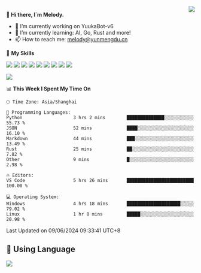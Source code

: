 <a href="#">
  <img align="right" src="https://github-readme-stats.vercel.app/api?username=melodyyuuka&count_private=true&show_icons=true" />
</a>

**👋 Hi there, I`m Melody.**

- 🔭 I’m currently working on YuukaBot-v6
- 🌱 I’m currently learning: AI, Go, Rust and more!
- 📫 How to reach me: melody@yunmengdu.cn

🌟 **My Skills** 

![](https://img.shields.io/badge/-Python-3e74a2?style=flat-square&logo=Python&logoColor=fff)
![](https://img.shields.io/badge/-Java-007396?style=flat-square&logo=OpenJDK&logoColor=fff)
![](https://img.shields.io/badge/-Node.js-339933?style=flat-square&logo=Node.js&logoColor=fff)
![](https://img.shields.io/badge/-Git-f05032?style=flat-square&logo=git&logoColor=fff)
![](https://img.shields.io/badge/-PostgreSQL-4169e1?style=flat-square&logo=PostgreSQL&logoColor=fff)
![](https://img.shields.io/badge/-Rust-000000?style=flat-square&logo=rust&logoColor=fff)
![](https://img.shields.io/badge/-VSCode-007acc?style=flat-square&logo=Visual-Studio-Code&logoColor=fff)
![](https://img.shields.io/badge/-FastAPI-009688?style=flat-square&logo=FastAPI&logoColor=fff)
![](https://img.shields.io/badge/-Linux-000000?style=flat-square&logo=Linux&logoColor=fff)


![](https://wakatime.com/badge/user/fa6dc0e2-47c5-4d2d-ae45-69fec6f2122c.svg)

<!--START_SECTION:waka-->
📊 **This Week I Spent My Time On** 

```text
🕑︎ Time Zone: Asia/Shanghai

💬 Programming Languages: 
Python                   3 hrs 2 mins        ██████████████░░░░░░░░░░░   55.73 % 
JSON                     52 mins             ████░░░░░░░░░░░░░░░░░░░░░   16.10 % 
Markdown                 44 mins             ███░░░░░░░░░░░░░░░░░░░░░░   13.49 % 
Rust                     25 mins             ██░░░░░░░░░░░░░░░░░░░░░░░    7.82 % 
Other                    9 mins              █░░░░░░░░░░░░░░░░░░░░░░░░    2.98 % 

🔥 Editors: 
VS Code                  5 hrs 26 mins       █████████████████████████   100.00 % 

💻 Operating System: 
Windows                  4 hrs 18 mins       ████████████████████░░░░░   79.02 % 
Linux                    1 hr 8 mins         █████░░░░░░░░░░░░░░░░░░░░   20.98 % 
```


 Last Updated on 09/06/2024 09:33:41 UTC+8
<!--END_SECTION:waka-->

## 🥰 **Using Language**

![](https://github-readme-stats.vercel.app/api/wakatime?username=MelodyYuyuko&layout=compact&hide_border=true)
